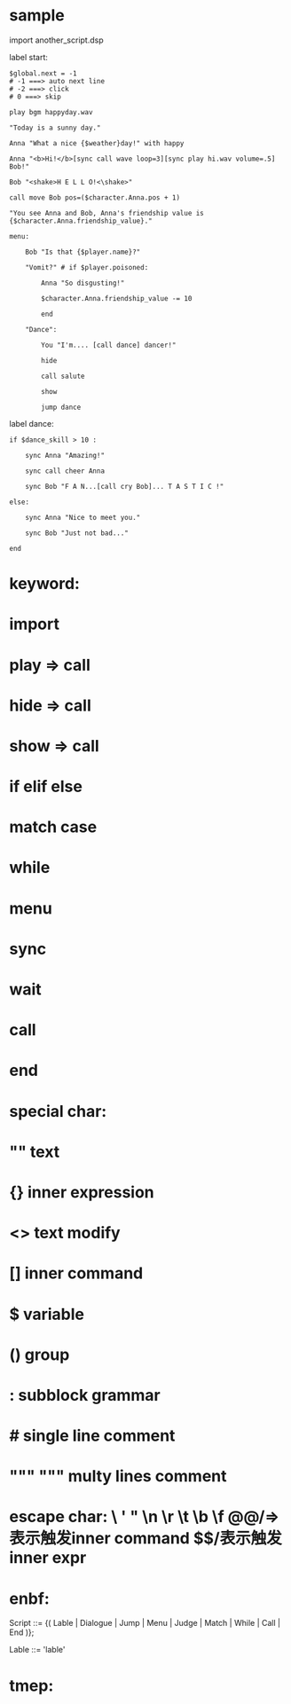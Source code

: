 # sample
import another_script.dsp

label start:

    $global.next = -1
    # -1 ===> auto next line
    # -2 ===> click
    # 0 ===> skip

    play bgm happyday.wav

    "Today is a sunny day."

    Anna "What a nice {$weather}day!" with happy

    Anna "<b>Hi!</b>[sync call wave loop=3][sync play hi.wav volume=.5] Bob!"

    Bob "<shake>H E L L O!<\shake>"

    call move Bob pos=($character.Anna.pos + 1)

    "You see Anna and Bob, Anna's friendship value is {$character.Anna.friendship_value}."

    menu:
        
        Bob "Is that {$player.name}?"
        
        "Vomit?" # if $player.poisoned:

            Anna "So disgusting!"

            $character.Anna.friendship_value -= 10

            end

        "Dance":

            You "I'm.... [call dance] dancer!"

            hide

            call salute

            show

            jump dance

label dance:
    
    if $dance_skill > 10 :

        sync Anna "Amazing!"

        sync call cheer Anna

        sync Bob "F A N...[call cry Bob]... T A S T I C !"
    
    else:

        sync Anna "Nice to meet you."

        sync Bob "Just not bad..."
    
    end


# keyword:
# import
# play => call
# hide => call
# show => call
# if elif else
# match case
# while
# menu
# sync
# wait
# call
# end

# special char:
# "" text
# {} inner expression
# <> text modify
# [] inner command
# $ variable
# () group
# : subblock grammar
# # single line comment
# """ """ multy lines comment

# escape char: \\ \' \" \n \r \t \b \f \@@/=>表示触发inner command \$$/表示触发inner expr


# enbf:

Script    ::= {( Lable | Dialogue | Jump | Menu | Judge | Match | While | Call | End )};

Lable     ::= 'lable' 


# tmep:
